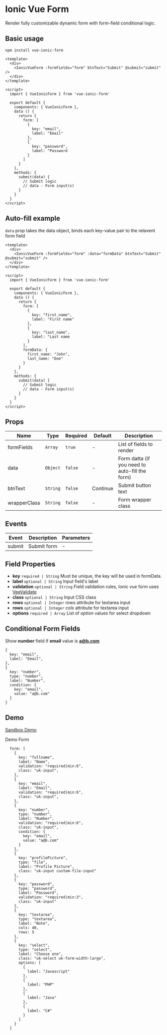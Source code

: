 # Ionic Vue Form

Render fully customizable dynamic form with form-field conditional logic.

## Basic usage
`npm install vue-ionic-form`

```
<template>
  <div>
    <IonicVueForm :formFields="form" btnText="Submit" @submit="submit" />
  </div>
</template>

<script>
  import { VueIonicForm } from 'vue-ionic-form'

  export default {
    components: { VueIonicForm },
    data () {
      return {
        form: [
          {
            key: "email",
            label: "Email"
          },
          {
            key: "password",
            label: "Password
          }
        ]
      }
    },
    methods: {
      submit(data) {
        // Submit logic
        // data - Form input(s)
      }
    }
  }
</script>
```

## Auto-fill example

`data` prop takes the data object, binds each key-value pair to the relavent form field

```
<template>
  <div>
    <IonicVueForm :formFields="form" :data="formData" btnText="Submit" @submit="submit" />
  </div>
</template>

<script>
  import { VueIonicForm } from 'vue-ionic-form'

  export default {
    components: { VueIonicForm },
    data () {
      return {
        form: [
          {
            key: "first_name",
            label: "First name"
          },
          {
            key: "last_name",
            label: "Last name
          }
        ],
        formData: {
          first_name: "John",
          last_name: "Doe"
        }
      }
    },
    methods: {
      submit(data) {
        // Submit logic
        // data - Form input(s)
      }
    }
  }
</script>
```

## Props

|Name|Type|Required|Default|Description
|---|---|---|---|---|
|formFields|`Array`|`true`|-|List of fields to render|
|data|`Object`|`false`|-|Form datta (if you need to auto-fill the form)|
|btnText|`String`|`false`|Continue|Submit button text|
|wrapperClass|`String`|`false`|-|Form wrapper class|

## Events

|Event|Description|Parameters|
|---|---|---|
|submit|Submit form|-|

## Field Properties
- **key** `required | String` Must be unique, the key will be used in formData.
- **label** `optional | String` Input field's label
- **validation** `optional | String` Field validation rules, Ionic vue form uses [VeeValidate](https://logaretm.github.io/vee-validate/)
- **class** `optional | String` Input CSS class
- **rows** `optional | Integer` *rows* attribute for textarea input
- **rows** `optional | Integer` *cols* attribute for textarea input
- **options** `required | Array` List of *option* values for select dropdown

## Conditional Form Fields

Show **number** field if **email** value is **a@b.com**
```
{
  key: "email",
  label: "Email",
},
{
  key: "number",
  type: "number",
  label: "Number",
  condition: {
    key: "email",
    value: "a@b.com"
  }
}
```
## Demo

[Sandbox Demo](https://codesandbox.io/s/mystifying-bash-4c6iu?file=/src/components/HelloWorld.vue)

Demo Form
```
  form: [
    {
      key: "fullname",
      label: "Name",
      validation: "required|min:6",
      class: "uk-input",
    },
    {
      key: "email",
      label: "Email",
      validation: "required|min:6",
      class: "uk-input",
    },
    {
      key: "number",
      type: "number",
      label: "Number",
      validation: "required|min:6",
      class: "uk-input",
      condition: {
        key: "email",
        value: "a@b.com"
      }
    },
    {
      key: "profilePicture",
      type: "file",
      label: "Profile Picture",
      class: "uk-input custom-file-input"
    },
    {
      key: "password",
      type: "password",
      label: "Password",
      validation: "required|min:3",
      class: "uk-input"
    },
    {
      key: "textarea",
      type: "textarea",
      label: "Note",
      cols: 40,
      rows: 5
    },
    {
      key: "select",
      type: "select",
      label: "Choose one",
      class: "uk-select uk-form-width-large",
      options: [
        {
          label: "Javascript"
        },
        {
          label: "PHP"
        },
        {
          label: "Java"
        },
        {
          label: "C#"
        }
      ]
    }
  ]
```